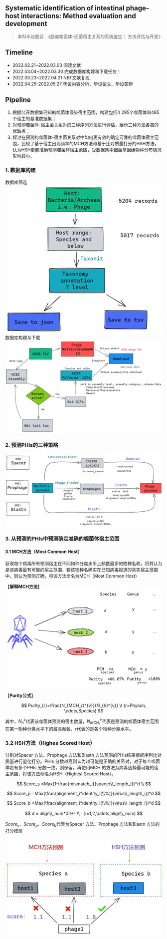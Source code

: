 ## Systematic identification of intestinal phage-host interactions: Method evaluation and development
> 本科毕设题目：《肠道噬菌体-细菌宿主关系的系统鉴定：
方法评估与开发》

## Timeline
- 2022.02.21~2022.03.03 阅读文献
- 2022.03.04~2022.03.30 完成数据库构建和下载任务！
- 2022.03.23~2022.04.21 NBT文献复现
- 2022.04.25-2022.05.27 毕设内容分析、毕设论文、毕设答辩

## Pipeline

1)	根据公开数据集已知的噬菌体侵染宿主范围，构建包括4 295个噬菌体和495个宿主的基准数据集；
2)	对预测噬菌体-宿主菌关系对的三种序列方法进行评估，展示三种方法各自的优缺点；
3)	探讨在预测的噬菌体-宿主菌关系对中如何更有效的确定可靠的噬菌体宿主范围，比较了基于宿主出现频率的MCH方法和基于比对质量打分的HSH方法，认为HSH更能准确预测噬菌体宿主范围，受数据集中细菌基因组物种分布情况影响较小。


### 1. 数据库构建
数据库筛选
![](assets/数据筛选.png)
数据库构建与下载
![](assets/GOLD%E6%95%B0%E6%8D%AE%E5%BA%93%E6%9E%84%E5%BB%BA.png)

### 2. 预测PHIs的三种策略
![](assets/方法.png)

### 3. 从预测的PHIs中预测确定准确的噬菌体宿主范围

#### 3.1 MCH方法（Most Common Host）
获取每个病毒所有预测宿主在不同物种分类水平上频数最多的物种名称，将其认为是该病毒最有可能的宿主范围，若该物种名确实在已知病毒报道的真实宿主范围中，则认为预测正确，将该方法命名为MCH（Most Common Host）

【**解释MCH方法**】
![](assets/MCH指标.png)

【**Purity公式**】

$$
Purity_{r}=\frac{N_{MCH_r}^{v}}{N_{h}^{v}} \\
(r=Phylum, \cdots,Species)
$$

其中，$N_{h}^{v}$代表该噬菌体预测的宿主数量，$N_{MCH_r}^{v}$代表是预测的噬菌体宿主范围在某一物种分类水平下的最高频数，$r$代表的是各个物种分类水平。

### 3.2 HSH方法（Highes Scored Host）

分别对Spacer 方法、Prophage 方法和Blastn 方法预测的PHIs结果根据序列比对质量进行量化打分。PHIs 分数越高则认为越可能是正确的关系对，对于每个噬菌体若有多个PHIs 分数一致，则保留，再使用MCH 的方法为病毒选择最可能的宿主范围，将该方法命名为HSH（Highest Scored Host）。

$$
Score_s =Max(1-\frac{mismatch_i}{spacer\\_length_i})*d \\
$$

$$
Score_p =Max(\frac{alignment_i*identity_i(\\%)}{virus\\_length_i})*d 
$$

$$
Score_b =Max(\frac{alignment_i*identity_i(\\%)}{virus\\_length_i})*d 
$$

$$
d = align\\_num*0.1+1 \\
（i=1,2,\cdots,align\\_num) 
$$

$Score_s$、$Score_p$、$Score_b$代表为Spacer 方法、Prophage 方法和Blastn 方法的打分模型

![](assets/HSH.png)